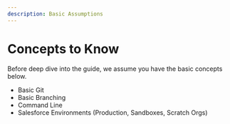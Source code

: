 ```yaml
---
description: Basic Assumptions
---
```


# Concepts to Know

Before deep dive into the guide, we assume you have the basic concepts below.

* Basic Git
* Basic Branching&#x20;
* Command Line
* Salesforce Environments (Production, Sandboxes, Scratch Orgs)

